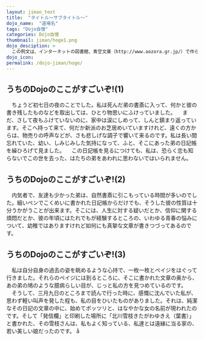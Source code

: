 ```yaml
---
layout: jiman_text
title:  "タイトル〜サブタイトル〜"
dojo_name:  "道場名"
tags: "Dojo自慢"
categories: Dojo自慢
thumbnail: jiman/hoge1.png
dojo_desciption: >
  この例文は、インターネットの図書館、青空文庫（http://www.aozora.gr.jp/）で作られました。
dojo_icon:
permalink: /dojo-jiman/hoge/
---
```


## うちのDojoのここがすごいぞ!(1)

　ちょうど初七日の夜のことでした。私は死んだ弟の書斎に入って、何かと彼の書き残したものなどを取出しては、ひとり物思いにふけっていました。
　まだ、さして夜もふけていないのに、家中は涙にしめって、しんと鎮まり返っています。そこへ持って来て、何だか新派のお芝居めいていますけれど、遠くの方からは、物売りの呼声などが、さも悲しげな調子で響いて来るのです。私は長い間忘れていた、幼い、しみじみした気持になって、ふと、そこにあった弟の日記帳を繰ひろげて見ました。
　この日記帳を見るにつけても、私は、恐らく恋も知らないでこの世を去った、はたちの弟をあわれに思わないではいられません。

## うちのDojoのここがすごいぞ!(2)

　内気者で、友達も少かった弟は、自然書斎に引こもっている時間が多いのでした。細いペンでこくめいに書かれた日記帳からだけでも、そうした彼の性質は十分うかがうことが出来ます。そこには、人生に対する疑いだとか、信仰に関する煩悶だとか、彼の年頃にはたれでもが経験するところの、いわゆる青春の悩みについて、幼稚ではありますけれど如何にも真摯な文章が書きつづってあるのです。

## うちのDojoのここがすごいぞ!(3)

　私は自分自身の過去の姿を眺めるような心持で、一枚一枚とペイジをはぐって行きました。それらのペイジには到るところに、そこに書かれた文章の奥から、あの弟の鳩のような臆病らしい目が、じっと私の方を見つめているのです。
　そうして、三月九日のところまで読んで行った時に、感慨に沈んでいた私が、思わず軽い叫声を発した程も、私の目をひいたものがありました。それは、純潔なその日記の文章の中に、始めてポッツリと、はなやかな女の名前が現われたのです。そして「発信欄」と印刷した場所に「北川雪枝きたがわゆきえ（葉書）」と書かれた、その雪枝さんは、私もよく知っている、私達とは遠縁に当る家の、若い美しい娘だったのです。
å